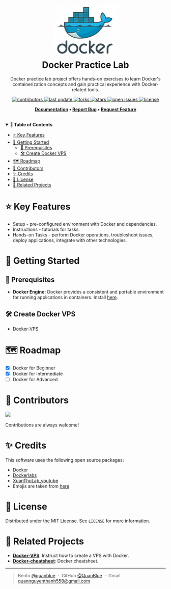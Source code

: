 <h1 align="center">
  <img src="./assets/docker-icon.png" alt="icon" width="200"></img>
  <br>
  <b>Docker Practice Lab</b>
</h1>

<p align="center">Docker practice lab project offers hands-on exercises to learn Docker's containerization concepts and gain practical experience with Docker-related tools.</p>

<!-- Badges -->
<p align="center">
  <a href="https://github.com/QuanBlue/Docker-practice-lab/graphs/contributors">
    <img src="https://img.shields.io/github/contributors/QuanBlue/Docker-practice-lab" alt="contributors" />
  </a>
  <a href="">
    <img src="https://img.shields.io/github/last-commit/QuanBlue/Docker-practice-lab" alt="last update" />
  </a>
  <a href="https://github.com/QuanBlue/Docker-practice-lab/network/members">
    <img src="https://img.shields.io/github/forks/QuanBlue/Docker-practice-lab" alt="forks" />
  </a>
  <a href="https://github.com/QuanBlue/Docker-practice-lab/stargazers">
    <img src="https://img.shields.io/github/stars/QuanBlue/Docker-practice-lab" alt="stars" />
  </a>
  <a href="https://github.com/QuanBlue/Docker-practice-lab/issues/">
    <img src="https://img.shields.io/github/issues/QuanBlue/Docker-practice-lab" alt="open issues" />
  </a>
  <a href="https://github.com/QuanBlue/Docker-practice-lab/blob/main/LICENSE">
    <img src="https://img.shields.io/github/license/QuanBlue/Docker-practice-lab.svg" alt="license" />
  </a>
</p>

<p align="center">
  <b>
      <a href="https://github.com/QuanBlue/Docker-practice-lab">Documentation</a> •
      <a href="https://github.com/QuanBlue/Docker-practice-lab/issues/">Report Bug</a> •
      <a href="https://github.com/QuanBlue/Docker-practice-lab/issues/">Request Feature</a>
  </b>
</p>

<br/>

<details open>
<summary><b>📖 Table of Contents</b></summary>

-  [:star: Key Features](#star-key-features)
-  [:toolbox: Getting Started](#toolbox-getting-started)
   -  [:pushpin: Prerequisites](#pushpin-prerequisites)
   -  [:hammer_and_wrench: Create Docker VPS](#hammer_and_wrench-create-docker-vps)
-  [:world_map: Roadmap](#world_map-roadmap)
-  [:busts_in_silhouette: Contributors](#busts_in_silhouette-contributors)
-  [:sparkles: Credits](#sparkles-credits)
-  [:scroll: License](#scroll-license)
-  [:link: Related Projects](#link-related-projects)
</details>

# :star: Key Features

-  Setup - pre-configured environment with Docker and dependencies.
-  Instructions - tutorials for tasks.
-  Hands-on Tasks - perform Docker operations, troubleshoot issues, deploy applications, integrate with other technologies.

# :toolbox: Getting Started

## :pushpin: Prerequisites

-  **Docker Engine:** Docker provides a consistent and portable environment for running applications in containers. Install [here](https://www.docker.com/get-started/).

## :hammer_and_wrench: Create Docker VPS

-  [Docker-VPS](https://github.com/QuanBlue/Docker-VPS)

# :world_map: Roadmap

-  [x] Docker for Beginner
-  [x] Docker for Intermediate
-  [ ] Docker for Advanced

# :busts_in_silhouette: Contributors

<a href="https://github.com/QuanBlue/Docker-practice-lab/graphs/contributors">
  <img src="https://contrib.rocks/image?repo=QuanBlue/Docker-practice-lab" />
</a>

Contributions are always welcome!

# :sparkles: Credits

This software uses the following open source packages:

-  [Docker](https://nodejs.org/)
-  [Dockerlabs](https://dockerlabs.collabnix.com/)
-  [XuanThuLab_youtube](https://www.youtube.com/@XuanThuLab)
-  Emojis are taken from [here](https://github.com/arvida/emoji-cheat-sheet.com)

# :scroll: License

Distributed under the MIT License. See <a href="./LICENSE">`LICENSE`</a> for more information.

# :link: Related Projects

-  <u>[**Docker-VPS**](https://github.com/QuanBlue/Docker-VPS)</u>: Instruct how to create a VPS with Docker.
-  <u>[**Docker-cheatsheet**](https://github.com/QuanBlue/Docker-cheatsheet)</u>: Docker cheatsheet.

---

> Bento [@quanblue](https://bento.me/quanblue) &nbsp;&middot;&nbsp;
> GitHub [@QuanBlue](https://github.com/QuanBlue) &nbsp;&middot;&nbsp; Gmail quannguyenthanh558@gmail.com
